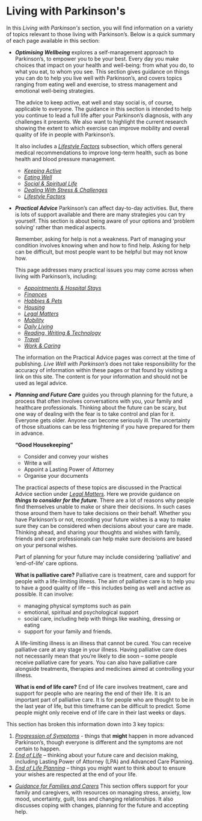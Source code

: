 # Living with Parkinson's

In this _Living with Parkinson's_ section, you will find information on a variety of topics relevant to those living with Parkinson’s. Below is a quick summary of each page available in this section:

- _**Optimising Wellbeing**_ explores a self-management approach to Parkinson’s, to empower you to be your best. Every day you make choices that impact on your health and well-being: from what you do, to what you eat, to whom you see. This section gives guidance on things you can do to help you live well with Parkinson’s, and covers topics ranging from eating well and exercise, to stress management and emotional well-being strategies.

  The advice to keep active, eat well and stay social is, of course, applicable to everyone. The guidance in this section is intended to help you continue to lead a full life after your Parkinson’s diagnosis, with any challenges it presents. We also want to highlight the current research showing the extent to which exercise can improve mobility and overall quality of life in people with Parkinson’s.

  It also includes a <a href="/learn/living-with-parkinsons/optimising-wellbeing/lifestyle factors" class="internal-link">_Lifestyle Factors_</a> subsection, which offers general medical recommendations to improve long-term health, such as bone health and blood pressure management.

  - <a href="/learn/living-with-parkinsons/optimising-wellbeing/keeping-active" class="internal-link">_Keeping Active_</a>
  - <a href="/learn/living-with-parkinsons/optimising-wellbeing/eating-well" class="internal-link">_Eating Well_</a>
  - <a href="/learn/living-with-parkinsons/optimising-wellbeing/social-and-spiritual-life" class="internal-link">_Social & Spiritual Life_</a>
  - <a href="/learn/living-with-parkinsons/optimising-wellbeing/dealing-with-stress-and-challenges" class="internal-link">_Dealing With Stress & Challenges_</a>
  - <a href="/learn/living-with-parkinsons/optimising-wellbeing/lifestyle-factors" class="internal-link">_Lifestyle Factors_</a>

- _**Practical Advice**_ Parkinson’s can affect day-to-day activities. But, there is lots of support available and there are many strategies you can try yourself. This section is about being aware of your options and ‘problem solving’ rather than medical aspects.

  Remember, asking for help is not a weakness. Part of managing your condition involves knowing when and how to find help. Asking for help can be difficult, but most people want to be helpful but may not know how.

  This page addresses many practical issues you may come across when living with Parkinson’s, including:

  - <a href="/learn/living-with-parkinsons/practical-advice/appointments-and-hospital-stays" class="internal-link">_Appointments & Hospital Stays_</a>
  - <a href="/learn/living-with-parkinsons/practical-advice/appointments-and-hospital-stays" class="internal-link">_Finances_</a>
  - <a href="/learn/living-with-parkinsons/practical-advice/hobbiess-and-pets" class="internal-link">_Hobbies & Pets_</a>
  - <a href="/learn/living-with-parkinsons/practical-advice/housing" class="internal-link">_Housing_</a>
  - <a href="/learn/living-with-parkinsons/practical-advice/legal-matters" class="internal-link">_Legal Matters_</a>
  - <a href="/learn/living-with-parkinsons/practical-advice/mobility" class="internal-link">_Mobility_</a>
  - <a href="/learn/living-with-parkinsons/practical-advice/daily-living" class="internal-link">_Daily Living_</a>
  - <a href="/learn/living-with-parkinsons/practical-advice/reading-writing-and-technology" class="internal-link">_Reading, Writing & Technology_</a>
  - <a href="/learn/living-with-parkinsons/practical-advice/travel" class="internal-link">_Travel_</a>
  - <a href="/learn/living-with-parkinsons/practical-advice/work-and-caring" class="internal-link">_Work & Caring_</a>

  The information on the Practical Advice pages was correct at the time of publishing. _Live Well with Parkinson’s_ does not take responsibility for the accuracy of information within these pages or that found by visiting a link on this site. The content is for your information and should not be used as legal advice.

- _**Planning and Future Care**_ guides you through planning for the future, a process that often involves conversations with you, your family and healthcare professionals. Thinking about the future can be scary, but one way of dealing with the fear is to take control and plan for it. Everyone gets older. Anyone can become seriously ill. The uncertainty of those situations can be less frightening if you have prepared for them in advance.

  **“Good Housekeeping”**
  - Consider and convey your wishes
  - Write a will
  - Appoint a Lasting Power of Attorney
  - Organise your documents 
 
  The practical aspects of these topics are discussed in the Practical Advice section under <a href="/learn/living-with-parkinsons/practical-advice/legal-matters" class="internal-link">_Legal Matters_</a>. Here we provide guidance on _**things to consider for the future**_. There are a lot of reasons why people find themselves unable to make or share their decisions. In such cases those around them have to take decisions on their behalf. Whether you have Parkinson’s or not, recording your future wishes is a way to make sure they can be considered when decisions about your care are made. Thinking ahead, and sharing your thoughts and wishes with family, friends and care professionals can help make sure decisions are based on your personal wishes. 
 
  Part of planning for your future may include considering ‘palliative’ and ‘end-of-life’ care options. 
 
  **What is palliative care?**
  Palliative care is treatment, care and support for people with a life-limiting illness. The aim of palliative care is to help you to have a good quality of life – this includes being as well and active as possible. It can involve:
  - managing physical symptoms such as pain
  - emotional, spiritual and psychological support
  - social care, including help with things like washing, dressing or eating
  - support for your family and friends. 
 
  A life-limiting illness is an illness that cannot be cured. You can receive palliative care at any stage in your illness. Having palliative care does not necessarily mean that you’re likely to die soon – some people receive palliative care for years. You can also have palliative care alongside treatments, therapies and medicines aimed at controlling your illness. 
 
  **What is end of life care?**
  End of life care involves treatment, care and support for people who are nearing the end of their life. It is an important part of palliative care. It is for people who are thought to be in the last year of life, but this timeframe can be difficult to predict. Some people might only receive end of life care in their last weeks or days. 

This section has broken this information down into 3 key topics:
  1. <a href="/learn/living-with-parkinsons/planning-and-future-care/progression-of-symptoms" class="internal-link">_Progression of Symptoms_</a> - things that **might** happen in more advanced Parkinson’s, though everyone is different and the symptoms are not certain to happen.
  2. <a href="/learn/living-with-parkinsons/planning-and-future-care/future-care-options" class="internal-link">_End of Life_</a> – thinking about your future care and decision making, including Lasting Power of Attorney (LPA) and Advanced Care Planning.
  3. <a href="/learn/living-with-parkinsons/planning-and-future-care/end-of-life" class="internal-link">_End of Life Planning_</a> – things you might want to think about to ensure your wishes are respected at the end of your life.
    
- <a href="/learn/living-with-parkinsons/for-family-and-carers" class="internal-link">_Guidance for Families and Carers_</a> This section offers support for your family and caregivers, with resources on managing stress, anxiety, low mood, uncertainty, guilt, loss and changing relationships. It also discusses coping with changes, planning for the future and accepting help.
